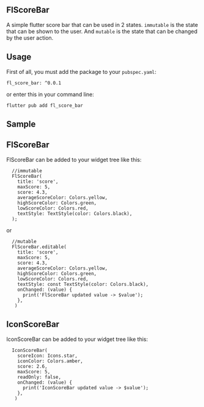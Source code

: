 ## FlScoreBar

A simple flutter score bar that can be used in 2 states. `immutable` is the state that can be shown to the user.
And `mutable` is the state that can be changed by the user action.

## Usage

First of all, you must add the package to your `pubspec.yaml`:

```fl_score_bar: ^0.0.1```

or enter this in your command line: 

```flutter pub add fl_score_bar```


## Sample

## FlScoreBar

FlScoreBar can be added to your widget tree like this:

```
  //immutable
  FlScoreBar( 
    title: 'score',
    maxScore: 5,
    score: 4.3,
    averageScoreColor: Colors.yellow,
    highScoreColor: Colors.green,
    lowScoreColor: Colors.red,
    textStyle: TextStyle(color: Colors.black),
  );
```

or 

```
  //mutable
  FlScoreBar.editable(
    title: 'score',
    maxScore: 5,
    score: 4.3,
    averageScoreColor: Colors.yellow,
    highScoreColor: Colors.green,
    lowScoreColor: Colors.red,
    textStyle: const TextStyle(color: Colors.black),
    onChanged: (value) {
      print('FlScoreBar updated value -> $value');
    },
   )
```

## IconScoreBar

IconScoreBar can be added to your widget tree like this:

```
  IconScoreBar(
    scoreIcon: Icons.star,
    iconColor: Colors.amber,
    score: 2.6,
    maxScore: 5,
    readOnly: false,
    onChanged: (value) {
      print('IconScoreBar updated value -> $value');
    },
   )
```

